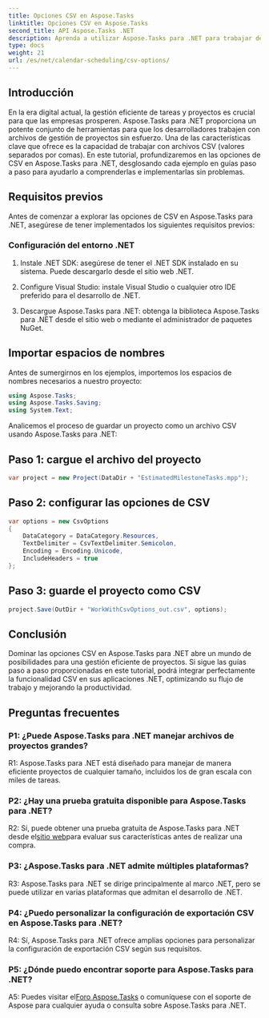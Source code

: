 ```yaml
---
title: Opciones CSV en Aspose.Tasks
linktitle: Opciones CSV en Aspose.Tasks
second_title: API Aspose.Tasks .NET
description: Aprenda a utilizar Aspose.Tasks para .NET para trabajar de manera eficiente con archivos CSV, mejorando sus capacidades de gestión de proyectos sin esfuerzo.
type: docs
weight: 21
url: /es/net/calendar-scheduling/csv-options/
---
```

## Introducción

En la era digital actual, la gestión eficiente de tareas y proyectos es crucial para que las empresas prosperen. Aspose.Tasks para .NET proporciona un potente conjunto de herramientas para que los desarrolladores trabajen con archivos de gestión de proyectos sin esfuerzo. Una de las características clave que ofrece es la capacidad de trabajar con archivos CSV (valores separados por comas). En este tutorial, profundizaremos en las opciones de CSV en Aspose.Tasks para .NET, desglosando cada ejemplo en guías paso a paso para ayudarlo a comprenderlas e implementarlas sin problemas.

## Requisitos previos

Antes de comenzar a explorar las opciones de CSV en Aspose.Tasks para .NET, asegúrese de tener implementados los siguientes requisitos previos:

### Configuración del entorno .NET

1. Instale .NET SDK: asegúrese de tener el .NET SDK instalado en su sistema. Puede descargarlo desde el sitio web .NET.

2. Configure Visual Studio: instale Visual Studio o cualquier otro IDE preferido para el desarrollo de .NET.

3. Descargue Aspose.Tasks para .NET: obtenga la biblioteca Aspose.Tasks para .NET desde el sitio web o mediante el administrador de paquetes NuGet.

## Importar espacios de nombres

Antes de sumergirnos en los ejemplos, importemos los espacios de nombres necesarios a nuestro proyecto:

```csharp
using Aspose.Tasks;
using Aspose.Tasks.Saving;
using System.Text;
```

Analicemos el proceso de guardar un proyecto como un archivo CSV usando Aspose.Tasks para .NET:

## Paso 1: cargue el archivo del proyecto

```csharp
var project = new Project(DataDir + "EstimatedMilestoneTasks.mpp");
```

## Paso 2: configurar las opciones de CSV

```csharp
var options = new CsvOptions
{
    DataCategory = DataCategory.Resources,
    TextDelimiter = CsvTextDelimiter.Semicolon,
    Encoding = Encoding.Unicode,
    IncludeHeaders = true
};
```

## Paso 3: guarde el proyecto como CSV

```csharp
project.Save(OutDir + "WorkWithCsvOptions_out.csv", options);
```

## Conclusión

Dominar las opciones CSV en Aspose.Tasks para .NET abre un mundo de posibilidades para una gestión eficiente de proyectos. Si sigue las guías paso a paso proporcionadas en este tutorial, podrá integrar perfectamente la funcionalidad CSV en sus aplicaciones .NET, optimizando su flujo de trabajo y mejorando la productividad.

## Preguntas frecuentes

### P1: ¿Puede Aspose.Tasks para .NET manejar archivos de proyectos grandes?

R1: Aspose.Tasks para .NET está diseñado para manejar de manera eficiente proyectos de cualquier tamaño, incluidos los de gran escala con miles de tareas.

### P2: ¿Hay una prueba gratuita disponible para Aspose.Tasks para .NET?

 R2: Sí, puede obtener una prueba gratuita de Aspose.Tasks para .NET desde el[sitio web](https://releases.aspose.com/tasks/net/)para evaluar sus características antes de realizar una compra.

### P3: ¿Aspose.Tasks para .NET admite múltiples plataformas?

R3: Aspose.Tasks para .NET se dirige principalmente al marco .NET, pero se puede utilizar en varias plataformas que admitan el desarrollo de .NET.

### P4: ¿Puedo personalizar la configuración de exportación CSV en Aspose.Tasks para .NET?

R4: Sí, Aspose.Tasks para .NET ofrece amplias opciones para personalizar la configuración de exportación CSV según sus requisitos.

### P5: ¿Dónde puedo encontrar soporte para Aspose.Tasks para .NET?

 A5: Puedes visitar el[Foro Aspose.Tasks](https://forum.aspose.com/c/tasks/15) o comuníquese con el soporte de Aspose para cualquier ayuda o consulta sobre Aspose.Tasks para .NET.